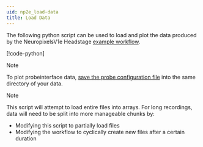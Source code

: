 ```yaml
---
uid: np2e_load-data
title: Load Data
---
```


The following python script can be used to load and plot the data produced by the NeuropixelsV1e Headstage [example workflow](xref:np2e).

[!code-python[](../../../workflows/hardware/np2e/load-np2e.py)]

> [!NOTE]
> To plot probeinterface data, [save the probe configuration file](xref:np2e_gui#save-probeinterface-file) into the same directory of your data.

> [!NOTE]
> This script will attempt to load entire files into arrays. For long recordings, data will need to
> be split into more manageable chunks by:
> - Modifying this script to partially load files
> - Modifying the workflow to cyclically create new files after a certain duration
